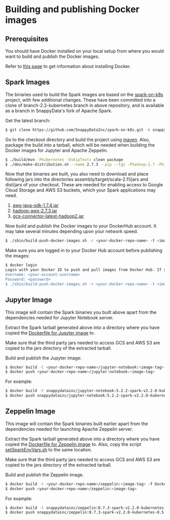 
# Building and publishing Docker images

## Prerequisites

You should have Docker installed on your local setup from where you would want to build and publish the Docker images.

Refer to [this page](https://docs.docker.com/install) to get information about installing Docker.

## Spark Images

The binaries used to build the Spark images are based on the [spark-on-k8s](https://github.com/apache-spark-on-k8s/spark) project, with few additional changes.
These have been committed into a clone of branch-2.2-kubernetes branch in above repository, and is available as a branch in SnappyData's fork of Apache Spark.

Get the latest branch:

```bash
$ git clone https://github.com/SnappyDataInc/spark-on-k8s.git -b snappy/branch-2.2-kubernetes
```

Go to the checkout directory and build the project using [maven](https://maven.apache.org/install.html).
Also, package the build into a tarball, which will be needed when building the Docker images for Jupyter and Apache Zeppelin.

```bash
$ ./build/mvn -Pkubernetes -DskipTests clean package
$ ./dev/make-distribution.sh --name 2.7.3 --pip --tgz -Phadoop-2.7 -Phive -Phive-thriftserver -Pkubernetes
```

Now that the binaries are built, you also need to download and place following jars into the directories
assembly/target/scala-2.11/jars and dist/jars of your checkout.
These are needed for enabling access to Google Cloud Storage and AWS S3 buckets, which your Spark applications may need.

1. [aws-java-sdk-1.7.4.jar](http://central.maven.org/maven2/com/amazonaws/aws-java-sdk/1.7.4/aws-java-sdk-1.7.4.jar)
2. [hadoop-aws-2.7.3.jar](http://central.maven.org/maven2/org/apache/hadoop/hadoop-aws/2.7.3/hadoop-aws-2.7.3.jar)
3. [gcs-connector-latest-hadoop2.jar](https://storage.googleapis.com/hadoop-lib/gcs/gcs-connector-latest-hadoop2.jar)

Now build and publish the Docker images to your DockerHub account. It may take several minutes depending upon your network speed.

```bash
$ ./sbin/build-push-docker-images.sh -r <your-docker-repo-name> -t <image-tag> build
```

Make sure you are logged in to your Docker Hub account before publishing the images:

```bash
$ docker login
Login with your Docker ID to push and pull images from Docker Hub. If you don't have a Docker ID, head over to https://hub.docker.com to create one.
Username: <your-account-username>
Password: <password>
$ ./sbin/build-push-docker-images.sh -r <your-docker-repo-name> -t <image-tag> push
```

## Jupyter Image

This image will contain the Spark binaries you built above apart from the dependencies needed for Jupyter Notebook server.

Extract the Spark tarball generated above into a directory where you have copied the [Dockerfile for Jupyter image](../dockerfiles/jupyter/Dockerfile) to.

Make sure that the third party jars needed to access GCS and AWS S3 are copied to the jars directory of the extracted tarball.

Build and publish the Jupyter image:

```bash
$ docker build -t <your-docker-repo-name>/jupyter-notebook:<image-tag> -f Dockerfile .
$ docker push <your-docker-repo-name>/jupyter-notebook:<image-tag>
```

For example:
```bash
$ docker build -t snappydatainc/jupyter-notebook:5.2.2-spark-v2.2.0-kubernetes-0.5.1 -f Dockerfile .
$ docker push snappydatainc/jupyter-notebook:5.2.2-spark-v2.2.0-kubernetes-0.5.1
```

## Zeppelin Image

This image will contain the Spark binaries built earlier apart from the dependencies needed for launching Apache Zeppelin server.

Extract the Spark tarball generated above into a directory where you have copied the [Dockerfile for Zeppelin image](../dockerfiles/zeppelin/Dockerfile) to.
Also, copy the script [setSparkEnvVars.sh](../dockerfiles/zeppelin/setSparkEnvVars.sh) to the same location.

Make sure that the third party jars needed to access GCS and AWS S3 are copied to the jars directory of the extracted tarball.

Build and publish the Zeppelin image.

```bash
$ docker build -t <your-docker-repo-name>/zeppelin:<image-tag> -f Dockerfile .
$ docker push <your-docker-repo-name>/zeppelin:<image-tag>
```

For example:
```bash
$ docker build -t snappydatainc/zeppelin:0.7.3-spark-v2.2.0-kubernetes-0.5.1 -f Dockerfile .
$ docker push snappydatainc/zeppelin:0.7.3-spark-v2.2.0-kubernetes-0.5.1
```
